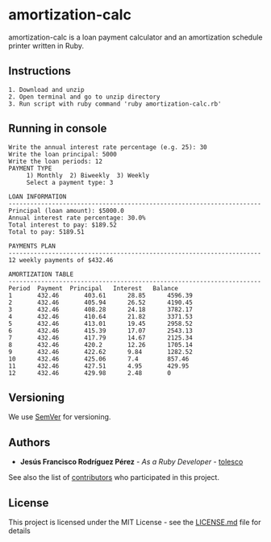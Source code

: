 # amortization-calc

amortization-calc is a loan payment calculator and an amortization schedule printer written in Ruby.

## Instructions

```
1. Download and unzip
2. Open terminal and go to unzip directory
3. Run script with ruby command 'ruby amortization-calc.rb'
```

## Running in console

```
Write the annual interest rate percentage (e.g. 25): 30
Write the loan principal: 5000
Write the loan periods: 12
PAYMENT TYPE
	 1) Monthly  2) Biweekly  3) Weekly
	 Select a payment type: 3

LOAN INFORMATION
----------------------------------------------------------------------
Principal (loan amount): $5000.0
Annual interest rate percentage: 30.0%
Total interest to pay: $189.52
Total to pay: 5189.51

PAYMENTS PLAN
----------------------------------------------------------------------
12 weekly payments of $432.46

AMORTIZATION TABLE
----------------------------------------------------------------------
Period	Payment	 Principal	 Interest	Balance
1		432.46		 403.61		 28.85     	4596.39
2		432.46		 405.94		 26.52	   	4190.45
3		432.46		 408.28		 24.18	   	3782.17
4       432.46		 410.64		 21.82	   	3371.53
5		432.46		 413.01		 19.45	   	2958.52
6       432.46		 415.39		 17.07	   	2543.13
7		432.46		 417.79		 14.67	   	2125.34
8		432.46		 420.2		 12.26	   	1705.14
9		432.46		 422.62		 9.84		1282.52
10		432.46		 425.06		 7.4		857.46
11		432.46		 427.51		 4.95		429.95
12		432.46		 429.98		 2.48		0
```
## Versioning

We use [SemVer](http://semver.org/) for versioning.

## Authors

* **Jesús Francisco Rodríguez Pérez** - *As a Ruby Developer* - [tolesco](https://github.com/tolesco)

See also the list of [contributors](https://github.com/tolesco/amortization-calc/contributors) who participated in this project.

## License

This project is licensed under the MIT License - see the [LICENSE.md](LICENSE.md) file for details
